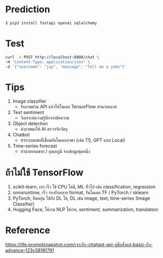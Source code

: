 # Prediction

```bash
$ pip3 install fastapi openai sqlalchemy
```

# Test

```bash
curl -X POST http://localhost:8000/chat \
-H "Content-Type: application/json" \
-d '{"username": "jay", "message": "Tell me a joke"}'

```

# Tips

1. Image classifier
   - รับภาพผ่าน API แล้วให้โมเดล TensorFlow ทำนายคลาส
2. Text sentiment
   - วิเคราะห์ความรู้สึกจากข้อความ
3. Object detection
   - ส่งภาพมาให้ AI ตรวจจับวัตถุ
4. Chatbot
   - ทำระบบแชทที่เชื่อมกับโมเดลภาษา (เช่น T5, GPT แบบ Local)
5. Time-series forecast
   - ทำนายยอดขาย / อุณหภูมิ จากข้อมูลชุดหนึ่ง

# ถ้าไม่ใช้ TensorFlow

1. scikit-learn, เบา เร็ว ใช้ CPU ได้ดี, ML ทั่วไป เช่น classification, regression
2. onnxruntime, เร็ว รองรับหลาย format, รันโมเดล TF / PyTorch / sklearn
3. PyTorch, ยืดหยุ่น ใช้กับ DL ได้, DL เช่น image, text, time-series (Image Classifier)
4. Hugging Face, ใช้งาน NLP ได้ง่าย, sentiment, summarization, translation

# Reference

https://life.promptsnapshot.com/เจาะลึก-chatgpt-api-คู่มือตั้งแต่-basic-ถึง-advance-f23c5816f791
